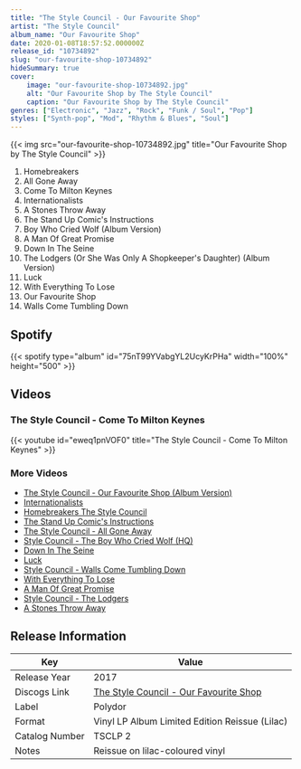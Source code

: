 ```yaml
---
title: "The Style Council - Our Favourite Shop"
artist: "The Style Council"
album_name: "Our Favourite Shop"
date: 2020-01-08T18:57:52.000000Z
release_id: "10734892"
slug: "our-favourite-shop-10734892"
hideSummary: true
cover:
    image: "our-favourite-shop-10734892.jpg"
    alt: "Our Favourite Shop by The Style Council"
    caption: "Our Favourite Shop by The Style Council"
genres: ["Electronic", "Jazz", "Rock", "Funk / Soul", "Pop"]
styles: ["Synth-pop", "Mod", "Rhythm & Blues", "Soul"]
---
```


{{< img src="our-favourite-shop-10734892.jpg" title="Our Favourite Shop by The Style Council" >}}

<!-- section break -->

1. Homebreakers
2. All Gone Away
3. Come To Milton Keynes
4. Internationalists
5. A Stones Throw Away
6. The Stand Up Comic's Instructions
7. Boy Who Cried Wolf (Album Version)
8. A Man Of Great Promise
9. Down In The Seine
10. The Lodgers (Or She Was Only A Shopkeeper's Daughter) (Album Version)
11. Luck
12. With Everything To Lose
13. Our Favourite Shop
14. Walls Come Tumbling Down

<!-- section break -->


## Spotify
{{< spotify type="album" id="75nT99YVabgYL2UcyKrPHa" width="100%" height="500" >}}



## Videos
### The Style Council - Come To Milton Keynes
{{< youtube id="eweq1pnVOF0" title="The Style Council - Come To Milton Keynes" >}}<br>

### More Videos

- [The Style Council - Our Favourite Shop (Album Version)](https://www.youtube.com/watch?v=4Xr48EHqvlk)
- [Internationalists](https://www.youtube.com/watch?v=lNFFr8H_qKo)
- [Homebreakers   The Style Council](https://www.youtube.com/watch?v=vqDRo2p5W1I)
- [The Stand Up Comic's Instructions](https://www.youtube.com/watch?v=gsxMirHcG9k)
- [The Style Council - All Gone Away](https://www.youtube.com/watch?v=mExCJcu98h0)
- [Style Council - The Boy Who Cried Wolf (HQ)](https://www.youtube.com/watch?v=LJZenO5LXgo)
- [Down In The Seine](https://www.youtube.com/watch?v=WXP5uFVc1l0)
- [Luck](https://www.youtube.com/watch?v=yqccuvCOSO4)
- [Style Council - Walls Come Tumbling Down](https://www.youtube.com/watch?v=8_WhytIbSno)
- [With Everything To Lose](https://www.youtube.com/watch?v=inJY7ldDcF8)
- [A Man Of Great Promise](https://www.youtube.com/watch?v=DnVHVBaYIus)
- [Style Council - The Lodgers](https://www.youtube.com/watch?v=Dpg0jlhNV8Y)
- [A Stones Throw Away](https://www.youtube.com/watch?v=45DsZpjL4tM)


## Release Information
|  Key           | Value                                                |
| ---------------| ---------------------------------------------------- |
| Release Year   | 2017                                   |
| Discogs Link   | [The Style Council - Our Favourite Shop](https://www.discogs.com/release/10734892-The-Style-Council-Our-Favourite-Shop) |
| Label          | Polydor |
| Format         | Vinyl LP Album Limited Edition Reissue (Lilac) |
| Catalog Number | TSCLP 2 |
| Notes | Reissue on lilac-coloured vinyl |